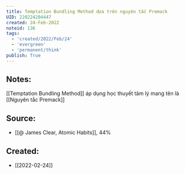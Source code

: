 ```yaml
---
title: Temptation Bundling Method dựa trên nguyên tắc Premack
UID: 220224204447
created: 24-Feb-2022
noteid: 136
tags:
  - 'created/2022/Feb/24'
  - 'evergreen'
  - 'permanent/think'
publish: True
---
```

## Notes:
[[Temptation Bundling Method]] áp dụng học thuyết tâm lý mang tên là [[Nguyên tắc Premack]]

## Source:
- [[@ James Clear, Atomic Habits]], 44%




## Created:
- [[2022-02-24]]
